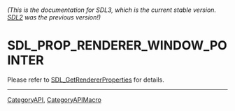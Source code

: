 ###### (This is the documentation for SDL3, which is the current stable version. [SDL2](https://wiki.libsdl.org/SDL2/) was the previous version!)
# SDL_PROP_RENDERER_WINDOW_POINTER

Please refer to [SDL_GetRendererProperties](SDL_GetRendererProperties) for details.

----
[CategoryAPI](CategoryAPI), [CategoryAPIMacro](CategoryAPIMacro)

